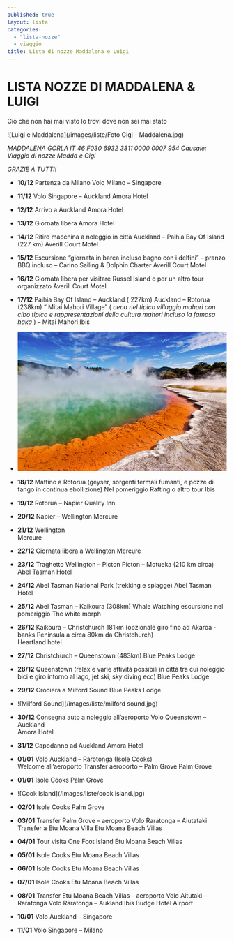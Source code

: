 ```yaml
---
published: true
layout: lista
categories: 
  - "lista-nozze"
  - viaggio
title: Lista di nozze Maddalena e Luigi
---
```


# LISTA NOZZE DI MADDALENA & LUIGI 

<div class="citazione">
 Ciò che non hai mai visto lo trovi dove non sei mai stato
 </div>

![Luigi e Maddalena](/images/liste/Foto Gigi - Maddalena.jpg)




<address>
 MADDALENA GORLA 
    IT 46 F030 6932 3811 0000 0007 954
    Causale: Viaggio di nozze Madda e Gigi

GRAZIE A TUTTI!
</address>

- **10/12** 		Partenza da Milano 
			Volo Milano – Singapore 
- **11/12**		Volo Singapore – Auckland 
			Amora Hotel 
- **12/12**		Arrivo a Auckland 
			Amora Hotel 
- **13/12**		Giornata libera
			Amora Hotel 
- **14/12**		Ritiro macchina a noleggio in città
			Auckland –  Paihia Bay Of Island (227 km)
			Averill Court Motel 
- **15/12**		Escursione “giornata in barca incluso bagno con i delfini” – pranzo BBQ				incluso – Carino Sailing & Dolphin Charter
			Averill Court Motel  
- **16/12** 		Giornata libera per visitare Russel Island o per un altro tour 						organizzato
			Averill Court Motel 
- **17/12**		Paihia Bay Of Island – Auckland ( 227km)
			Auckland – Rotorua (238km)
			“ Mitai Mahori Village” ( *cena nel tipico villaggio mahori con cibo tipico e rappresentazioni della cultura mahori incluso la famosa haka* ) – 			 Mitai Mahori
			Ibis 

- ![Rotoura](/images/liste/champagne_pool_rotorua.jpg)

- **18/12** 		Mattino a  Rotorua (geyser, sorgenti termali fumanti, e pozze di fango 				in continua ebollizione) 
			Nel pomeriggio Rafting o altro tour
		    Ibis 
- **19/12**		Rotorua – Napier
			Quality Inn 
- **20/12** 		Napier – Wellington
			Mercure 
- **21/12** 		Wellington  
			Mercure 
- **22/12** 		Giornata libera a Wellington
			Mercure 
- **23/12**		Traghetto Wellington – Picton 
			Picton – Motueka (210 km circa)
			Abel Tasman Hotel 
- **24/12** 	 	Abel Tasman National Park (trekking e spiagge)
			Abel Tasman Hotel 
- **25/12** 		Abel Tasman – Kaikoura (308km) 
			Whale Watching escursione nel pomeriggio 
			The white morph 
- **26/12** 		Kaikoura – Christchurch 181km  (opzionale giro fino ad Akaroa  - banks 				Peninsula a circa 80km da Christchurch)  
			Heartland hotel 
- **27/12** 		Christchurch – Queenstown (483km)
			Blue Peaks Lodge 	
- **28/12** 		Queenstown (relax e  varie attività possibili in città tra cui noleggio 			bici e giro intorno al lago, jet ski, sky diving ecc)
			Blue Peaks Lodge 
- **29/12** 		Crociera a Milford Sound 
			Blue Peaks Lodge 
- ![Milford Sound](/images/liste/milford sound.jpg)
- **30/12** 		Consegna auto a noleggio all’aeroporto
			Volo Queenstown – Auckland 	
			Amora Hotel 
- **31/12**		Capodanno ad Auckland
			Amora Hotel 
- **01/01**		Volo Auckland – Rarotonga (Isole Cooks)   
			Welcome all’aeroporto
			Transfer aeroporto – Palm Grove 
			Palm Grove 
- **01/01**		Isole Cooks
			Palm Grove 
- ![Cook Island](/images/liste/cook island.jpg)
- **02/01**		Isole Cooks
			Palm Grove 
- **03/01**		Transfer Palm Grove – aeroporto
			Volo Raratonga – Aiutataki  
			Transfer a Etu Moana Villa
			Etu Moana Beach Villas
- **04/01**		Tour visita One Foot Island 
			Etu Moana Beach Villas 
- **05/01**		Isole Cooks
			Etu Moana Beach Villas 
- **06/01**		Isole Cooks
			Etu Moana Beach Villas 
- **07/01**		Isole Cooks
			Etu Moana Beach Villas 
- **08/01**		Transfer Etu Moana Beach Villas – aeroporto
			Volo Aitutaki – Raratonga 
			Volo Raratonga – Aukland 
			Ibis Budge Hotel Airport
- **10/01**		Volo Auckland – Singapore 
- **11/01**		Volo Singapore – Milano 